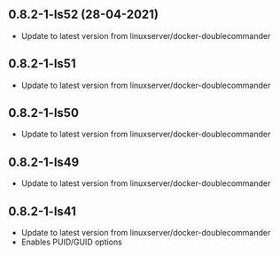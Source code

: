 
## 0.8.2-1-ls52 (28-04-2021)
- Update to latest version from linuxserver/docker-doublecommander

## 0.8.2-1-ls51
- Update to latest version from linuxserver/docker-doublecommander

## 0.8.2-1-ls50
- Update to latest version from linuxserver/docker-doublecommander

## 0.8.2-1-ls49
- Update to latest version from linuxserver/docker-doublecommander

## 0.8.2-1-ls41
- Update to latest version from linuxserver/docker-doublecommander
- Enables PUID/GUID options
